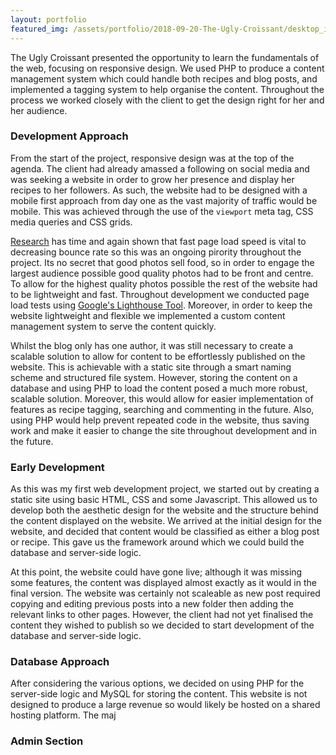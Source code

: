 ```yaml
---
layout: portfolio
featured_img: /assets/portfolio/2018-09-20-The-Ugly-Croissant/desktop_index.png
---
```

The Ugly Croissant presented the opportunity to learn the fundamentals of the web, focusing on responsive design. We used PHP to produce a content management system which could handle both recipes and blog posts, and implemented a tagging system to help organise the content. Throughout the process we worked closely with the client to get the design right for her and her audience.
<!--more-->

### Development Approach

From the start of the project, responsive design was at the top of the agenda. The client had already amassed a following on social media and was seeking a website in order to grow her presence and display her recipes to her followers. As such, the website had to be designed with a mobile first approach from day one as the vast majority of traffic would be mobile. This was achieved through the use of the <code>viewport</code> meta tag, CSS media queries and CSS grids.

[Research](https://www.thinkwithgoogle.com/marketing-resources/data-measurement/mobile-page-speed-new-industry-benchmarks/) has time and again shown that fast page load speed is vital to decreasing bounce rate so this was an ongoing pirority throughout the project. Its no secret that good photos sell food, so in order to engage the largest audience possible good quality photos had to be front and centre. To allow for the highest quality photos possible the rest of the website had to be lightweight and fast. Throughout development we conducted page load tests using [Google's Lighthouse Tool](https://developers.google.com/web/tools/lighthouse/). Moreover, in order to keep the website lightweight and flexible we implemented a custom content management system to serve the content quickly.

Whilst the blog only has one author, it was still necessary to create a scalable solution to allow for content to be effortlessly published on the website. This is achievable with a static site through a smart naming scheme and structured file system. However, storing the content on a database and using PHP to load the content posed a much more robust, scalable solution. Moreover, this would allow for easier implementation of features as recipe tagging, searching and commenting in the future. Also, using PHP would help prevent repeated code in the website, thus saving work and make it easier to change the site throughout development and in the future.

### Early Development

As this was my first web development project, we started out by creating a static site using basic HTML, CSS and some Javascript. This allowed us to develop both the aesthetic design for the website and the structure behind the content displayed on the website. We arrived at the initial design for the website, and decided that content would be classified as either a blog post or recipe. This gave us the framework around which we could build the database and server-side logic.

At this point, the website could have gone live; although it was missing some features, the content was displayed almost exactly as it would in the final version. The website was certainly not scaleable as new post required copying and editing previous posts into a new folder then adding the relevant links to other pages. However, the client had not yet finalised the content they wished to publish so we decided to start development of the database and server-side logic.

### Database Approach

After considering the various options, we decided on using PHP for the server-side logic and MySQL for storing the content. This website is not designed to produce a large revenue so would likely be hosted on a shared hosting platform. The maj

### Admin Section


<!--stackedit_data:
eyJoaXN0b3J5IjpbLTE1NzMzMDYzODIsLTIwNTM2ODk2NDUsMT
A3NzI2OTc5OSwxNTc0MjkyODM2XX0=
-->